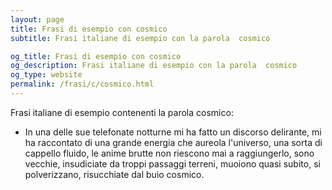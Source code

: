 ```yaml
---
layout: page
title: Frasi di esempio con cosmico 
subtitle: Frasi italiane di esempio con la parola  cosmico

og_title: Frasi di esempio con cosmico 
og_description: Frasi italiane di esempio con la parola  cosmico
og_type: website
permalink: /frasi/c/cosmico.html
---
```


Frasi italiane di esempio contenenti la parola cosmico:


- In una delle sue telefonate notturne mi ha fatto un discorso delirante, mi ha raccontato di una grande energia che aureola l'universo, una sorta di cappello fluido, le anime brutte non riescono mai a raggiungerlo, sono vecchie, insudiciate da troppi passaggi terreni, muoiono quasi subito, si polverizzano, risucchiate dal buio cosmico.
